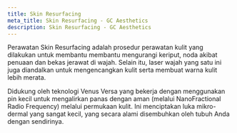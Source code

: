 ```yaml
---
title: Skin Resurfacing
meta_title: Skin Resurfacing - GC Aesthetics
description: Skin Resurfacing - GC Aesthetics
---
```


Perawatan Skin Resurfacing adalah prosedur perawatan kulit yang dilakukan untuk membantu membantu mengurangi keriput,
noda akibat penuaan dan bekas jerawat di wajah. Selain itu, laser wajah yang satu ini juga diandalkan untuk mengencangkan kulit
serta membuat warna kulit lebih merata.

Didukung oleh teknologi Venus Versa yang bekerja dengan menggunakan pin kecil untuk mengalirkan panas dengan aman
(melalui NanoFractional Radio Frequency) melalui permukaan kulit. Ini menciptakan luka mikro-dermal yang sangat kecil, yang
secara alami disembuhkan oleh tubuh Anda dengan sendirinya.